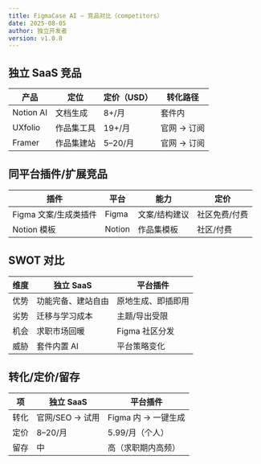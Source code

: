 ```yaml
---
title: FigmaCase AI — 竞品对比（competitors）
date: 2025-08-05
author: 独立开发者
version: v1.0.0
---
```


## 独立 SaaS 竞品

| 产品 | 定位 | 定价（USD） | 转化路径 |
|---|---|---|---|
| Notion AI | 文档生成 | 8+/月 | 套件内 |
| UXfolio | 作品集工具 | 19+/月 | 官网 → 订阅 |
| Framer | 作品集建站 | 5–20/月 | 官网 → 订阅 |

## 同平台插件/扩展竞品

| 插件 | 平台 | 能力 | 定价 |
|---|---|---|---|
| Figma 文案/生成类插件 | Figma | 文案/结构建议 | 社区免费/付费 |
| Notion 模板 | Notion | 作品集模板 | 社区/付费 |

## SWOT 对比

| 维度 | 独立 SaaS | 平台插件 |
|---|---|---|
| 优势 | 功能完备、建站自由 | 原地生成、即插即用 |
| 劣势 | 迁移与学习成本 | 主题/导出受限 |
| 机会 | 求职市场回暖 | Figma 社区分发 |
| 威胁 | 套件内置 AI | 平台策略变化 |

## 转化/定价/留存

| 项 | 独立 SaaS | 平台插件 |
|---|---|---|
| 转化 | 官网/SEO → 试用 | Figma 内 → 一键生成 |
| 定价 | 8–20/月 | 5.99/月（个人） |
| 留存 | 中 | 高（求职期内高频） |

